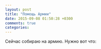 ```yaml
---
layout: post
title: "Помощь Армии"
date: 2015-09-08 01:50:28 +0300
comments: true
categories: 
---
```


Сейчас собираю на армию. Нужно вот что: